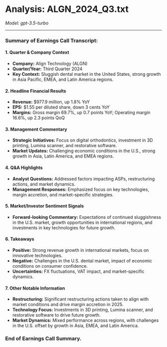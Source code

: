 # Analysis: ALGN_2024_Q3.txt

*Model: gpt-3.5-turbo*

---

### Summary of Earnings Call Transcript:

#### 1. **Quarter & Company Context**
- **Company:** Align Technology (ALGN)
- **Quarter/Year:** Third Quarter 2024
- **Key Context:** Sluggish dental market in the United States, strong growth in Asia Pacific, EMEA, and Latin America regions.

#### 2. **Headline Financial Results**
- **Revenue:** $977.9 million, up 1.8% YoY
- **EPS:** $1.55 per diluted share, down 3 cents YoY
- **Margins:** Gross margin 69.7%, up 0.7 points YoY; Operating margin 16.6%, up 2.3 points QoQ

#### 3. **Management Commentary**
- **Strategic Initiatives:** Focus on digital orthodontics, investment in 3D printing, Lumina scanner, and restorative software.
- **Market Updates:** Challenging economic conditions in the U.S., strong growth in Asia, Latin America, and EMEA regions.

#### 4. **Q&A Highlights**
- **Analyst Questions:** Addressed factors impacting ASPs, restructuring actions, and market dynamics.
- **Management Responses:** Emphasized focus on key technologies, margin accretion, and market-specific strategies.

#### 5. **Market/Investor Sentiment Signals**
- **Forward-looking Commentary:** Expectations of continued sluggishness in the U.S. market, growth opportunities in international regions, and investments in key technologies for future growth.

#### 6. **Takeaways**
- **Positive:** Strong revenue growth in international markets, focus on innovative technologies.
- **Negative:** Challenges in the U.S. dental market, impact of economic conditions on consumer confidence.
- **Uncertainties:** FX fluctuations, VAT impact, and market-specific dynamics.

#### 7. **Other Notable Information**
- **Restructuring:** Significant restructuring actions taken to align with market conditions and drive margin accretion in 2025.
- **Technology Focus:** Investments in 3D printing, Lumina scanner, and restorative software to drive future growth.
- **Market Dynamics:** Mixed performance across regions, with challenges in the U.S. offset by growth in Asia, EMEA, and Latin America.

### End of Earnings Call Summary.
